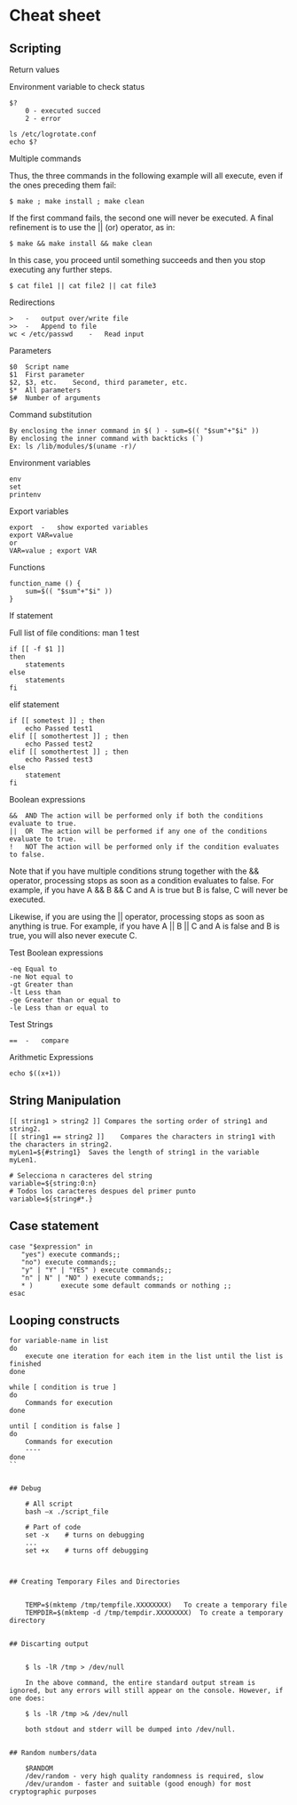 # Cheat sheet
## Scripting

Return values

Environment variable to check status 

    $?
        0 - executed succed
        2 - error

    ls /etc/logrotate.conf
    echo $?

Multiple commands

Thus, the three commands in the following example will all execute, even if the ones preceding them fail:

    $ make ; make install ; make clean

If the first command fails, the second one will never be executed. A final refinement is to use the || (or) operator, as in:

    $ make && make install && make clean

In this case, you proceed until something succeeds and then you stop executing any further steps.

    $ cat file1 || cat file2 || cat file3


Redirections


    >   -   output over/write file
    >>  -   Append to file
    wc < /etc/passwd    -   Read input


Parameters

    $0	Script name
    $1	First parameter
    $2, $3, etc.	Second, third parameter, etc.
    $*	All parameters
    $#	Number of arguments

Command substitution

    By enclosing the inner command in $( ) - sum=$(( "$sum"+"$i" ))
    By enclosing the inner command with backticks (`)
    Ex: ls /lib/modules/$(uname -r)/

Environment variables

    env
    set
    printenv

Export variables

    export  -   show exported variables
    export VAR=value
    or
    VAR=value ; export VAR

Functions

    function_name () {
    	sum=$(( "$sum"+"$i" ))
    }

If statement

Full list of file conditions: man 1 test

    if [[ -f $1 ]]
    then
        statements
    else
        statements
    fi

elif statement

    if [[ sometest ]] ; then
        echo Passed test1 
    elif [[ somothertest ]] ; then
        echo Passed test2
    elif [[ somothertest ]] ; then
        echo Passed test3
    else
        statement
    fi


Boolean expressions

    &&	AND	The action will be performed only if both the conditions evaluate to true.
    ||	OR	The action will be performed if any one of the conditions evaluate to true.
    !	NOT	The action will be performed only if the condition evaluates to false. 

Note that if you have multiple conditions strung together with the && operator, processing stops as soon as a condition evaluates to false. For example, if you have A && B && C and A is true but B is false, C will never be executed.

Likewise, if you are using the || operator, processing stops as soon as anything is true. For example, if you have A || B || C and A is false and B is true, you will also never execute C.



Test Boolean expressions

    -eq	Equal to
    -ne	Not equal to
    -gt	Greater than
    -lt	Less than
    -ge	Greater than or equal to
    -le	Less than or equal to



Test Strings

    ==  -   compare

Arithmetic Expressions

    echo $((x+1))


## String Manipulation 

	[[ string1 > string2 ]]	Compares the sorting order of string1 and string2.
	[[ string1 == string2 ]]	Compares the characters in string1 with the characters in string2.
	myLen1=${#string1}	Saves the length of string1 in the variable myLen1.

	# Selecciona n caracteres del string
	variable=${string:0:n}
	# Todos los caracteres despues del primer punto
	variable=${string#*.}


## Case statement 

	case "$expression" in
	   "yes") execute commands;;
	   "no") execute commands;;
	   "y" | "Y" | "YES" ) execute commands;;
	   "n" | N" | "NO" ) execute commands;;
	   * )       execute some default commands or nothing ;;
	esac




## Looping constructs

```
for variable-name in list
do
    execute one iteration for each item in the list until the list is finished
done
```
```
while [ condition is true ]
do
    Commands for execution
done
```
```
until [ condition is false ]
do
    Commands for execution
    ----
done
``


## Debug

	# All script
	bash –x ./script_file

	# Part of code
	set -x    # turns on debugging
	...
	set +x    # turns off debugging



## Creating Temporary Files and Directories


	TEMP=$(mktemp /tmp/tempfile.XXXXXXXX)	To create a temporary file
	TEMPDIR=$(mktemp -d /tmp/tempdir.XXXXXXXX)	To create a temporary directory


## Discarting output


	$ ls -lR /tmp > /dev/null

	In the above command, the entire standard output stream is ignored, but any errors will still appear on the console. However, if one does:

	$ ls -lR /tmp >& /dev/null

	both stdout and stderr will be dumped into /dev/null.


## Random numbers/data

	$RANDOM
	/dev/random - very high quality randomness is required, slow
	/dev/urandom - faster and suitable (good enough) for most cryptographic purposes

























































































































